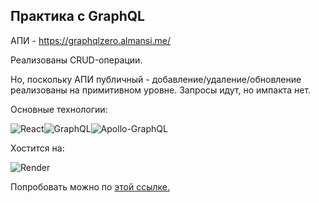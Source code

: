 ## Практика с GraphQL

АПИ - https://graphqlzero.almansi.me/

Реализованы CRUD-операции.

Но, поскольку АПИ публичный - добавление/удаление/обновление реализованы на примитивном уровне. Запросы идут, но импакта нет.

Основные технологии:

![React](https://img.shields.io/badge/react-%2320232a.svg?style=for-the-badge&logo=react&logoColor=%2361DAFB)![GraphQL](https://img.shields.io/badge/-GraphQL-E10098?style=for-the-badge&logo=graphql&logoColor=white)![Apollo-GraphQL](https://img.shields.io/badge/-ApolloGraphQL-311C87?style=for-the-badge&logo=apollo-graphql)

Хостится на:

![Render](https://img.shields.io/badge/Render-%46E3B7.svg?style=for-the-badge&logo=render&logoColor=white)

Попробовать можно по [этой ссылке.](https://react-graphql.onrender.com/)
